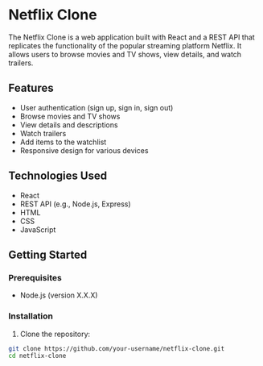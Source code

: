 # Netflix Clone

The Netflix Clone is a web application built with React and a REST API that replicates the functionality of the popular streaming platform Netflix. It allows users to browse movies and TV shows, view details, and watch trailers.

## Features

- User authentication (sign up, sign in, sign out)
- Browse movies and TV shows
- View details and descriptions
- Watch trailers
- Add items to the watchlist
- Responsive design for various devices

## Technologies Used

- React
- REST API (e.g., Node.js, Express)
- HTML
- CSS
- JavaScript

## Getting Started

### Prerequisites

- Node.js (version X.X.X)

### Installation

1. Clone the repository:

```bash
git clone https://github.com/your-username/netflix-clone.git
cd netflix-clone
